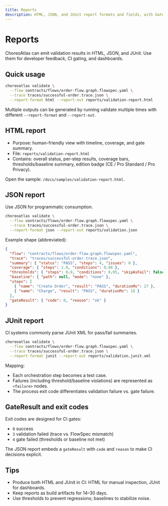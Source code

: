 ```yaml
---
title: Reports
description: HTML, JSON, and JUnit report formats and fields, with GateResult examples.
---
```


# Reports

ChoreoAtlas can emit validation results in HTML, JSON, and JUnit. Use them for developer feedback, CI gating, and dashboards.

## Quick usage

```bash
choreoatlas validate \
  --flow contracts/flows/order-flow.graph.flowspec.yaml \
  --trace traces/successful-order.trace.json \
  --report-format html --report-out reports/validation-report.html
```

Multiple outputs can be generated by running validate multiple times with different `--report-format` and `--report-out`.

## HTML report

- Purpose: human-friendly view with timeline, coverage, and gate summary.
- File: `reports/validation-report.html`
- Contains: overall status, per-step results, coverage bars, thresholds/baseline summary, edition badge (CE / Pro Standard / Pro Privacy).

Open the sample: `/docs/samples/validation-report.html`.

## JSON report

Use JSON for programmatic consumption.

```bash
choreoatlas validate \
  --flow contracts/flows/order-flow.graph.flowspec.yaml \
  --trace traces/successful-order.trace.json \
  --report-format json --report-out reports/validation.json
```

Example shape (abbreviated):

```json
{
  "flow": "contracts/flows/order-flow.graph.flowspec.yaml",
  "trace": "traces/successful-order.trace.json",
  "summary": { "status": "PASS", "steps": 4, "issues": 0 },
  "coverage": { "steps": 1.0, "conditions": 0.98 },
  "thresholds": { "steps": 0.9, "conditions": 0.95, "skipAsFail": false },
  "baseline": { "path": null, "mode": "none" },
  "steps": [
    { "name": "Create Order", "result": "PASS", "durationMs": 27 },
    { "name": "Charge", "result": "PASS", "durationMs": 18 }
  ],
  "gateResult": { "code": 0, "reason": "ok" }
}
```

## JUnit report

CI systems commonly parse JUnit XML for pass/fail summaries.

```bash
choreoatlas validate \
  --flow contracts/flows/order-flow.graph.flowspec.yaml \
  --trace traces/successful-order.trace.json \
  --report-format junit --report-out reports/validation.junit.xml
```

Mapping:

- Each orchestration step becomes a test case.
- Failures (including threshold/baseline violations) are represented as `<failure>` nodes.
- The process exit code differentiates validation failure vs. gate failure.

## GateResult and exit codes

Exit codes are designed for CI gates:

- `0` success
- `3` validation failed (trace vs. FlowSpec mismatch)
- `4` gate failed (thresholds or baseline not met)

The JSON report embeds a `gateResult` with `code` and `reason` to make CI decisions explicit.

## Tips

- Produce both HTML and JUnit in CI: HTML for manual inspection, JUnit for dashboards.
- Keep reports as build artifacts for 14–30 days.
- Use thresholds to prevent regressions; baselines to stabilize noise.

